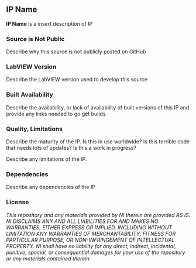## IP Name ##

**IP Name** is a insert description of IP

### Source is Not Public ###

Describe why this source is not publicly posted on GitHub

### LabVIEW Version ###

Describe the LabVIEW version used to develop this source

### Built Availability ###

Describe the availability, or lack of availability of built versions of this IP and provide any links needed to go get builds

### Quality, Limitations ###

Describe the maturity of the IP. Is this in use worldwide? Is this terrible code that needs lots of updates? Is this a work in progress?

Describe any limitations of the IP.

### Dependencies ###

Describe any dependencies of the IP

### License ###

*This repository and any materials provided by NI therein are provided AS IS. NI DISCLAIMS ANY AND ALL LIABILITIES FOR AND MAKES NO WARRANTIES, EITHER EXPRESS OR IMPLIED, INCLUDING WITHOUT LIMITATION ANY WARRANTIES OF MERCHANTABILITY, FITNESS FOR  PARTICULAR PURPOSE, OR NON-INFRINGEMENT OF INTELLECTUAL PROPERTY. NI shall have no liability for any direct, indirect, incidental, punitive, special, or consequential damages for your use of the repository or any materials contained therein.*